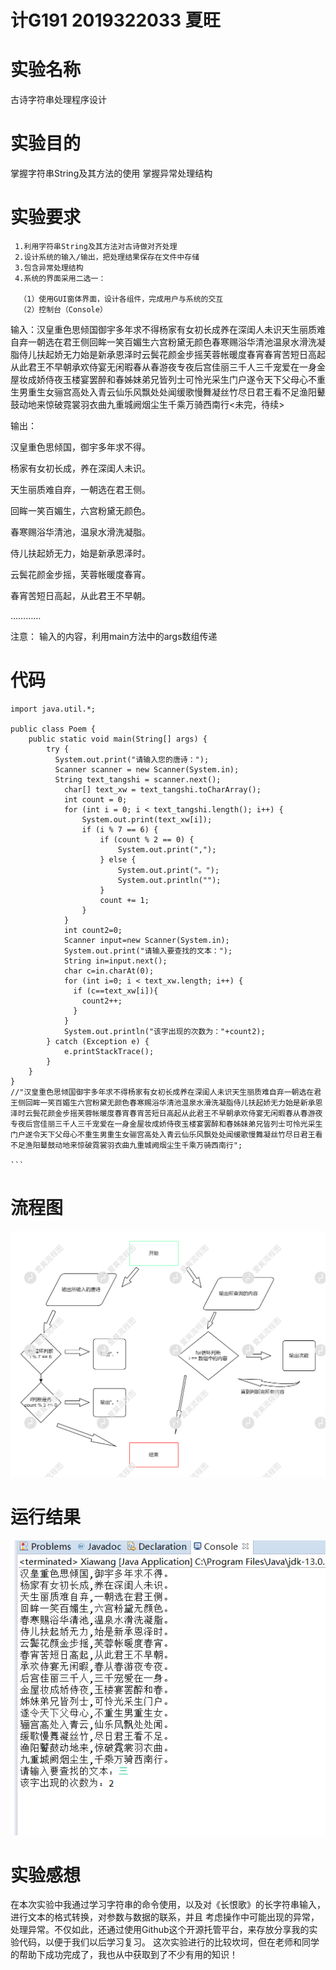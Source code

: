 # 计G191 2019322033 夏旺

# 实验名称
  古诗字符串处理程序设计
# 实验目的
  掌握字符串String及其方法的使用
  掌握异常处理结构
# 实验要求
     1.利用字符串String及其方法对古诗做对齐处理
     2.设计系统的输入/输出，把处理结果保存在文件中存储
     3.包含异常处理结构
     4.系统的界面采用二选一：

      （1）使用GUI窗体界面，设计各组件，完成用户与系统的交互
      （2）控制台（Console）
      

  输入：汉皇重色思倾国御宇多年求不得杨家有女初长成养在深闺人未识天生丽质难自弃一朝选在君王侧回眸一笑百媚生六宫粉黛无颜色春寒赐浴华清池温泉水滑洗凝脂侍儿扶起娇无力始是新承恩泽时云鬓花颜金步摇芙蓉帐暖度春宵春宵苦短日高起从此君王不早朝承欢侍宴无闲暇春从春游夜专夜后宫佳丽三千人三千宠爱在一身金屋妆成娇侍夜玉楼宴罢醉和春姊妹弟兄皆列士可怜光采生门户遂令天下父母心不重生男重生女骊宫高处入青云仙乐风飘处处闻缓歌慢舞凝丝竹尽日君王看不足渔阳鼙鼓动地来惊破霓裳羽衣曲九重城阙烟尘生千乘万骑西南行<未完，待续>
  
  输出：
  
  汉皇重色思倾国，御宇多年求不得。
  
  杨家有女初长成，养在深闺人未识。
  
  天生丽质难自弃，一朝选在君王侧。
  
  回眸一笑百媚生，六宫粉黛无颜色。
  
  春寒赐浴华清池，温泉水滑洗凝脂。
  
  侍儿扶起娇无力，始是新承恩泽时。
  
  云鬓花颜金步摇，芙蓉帐暖度春宵。
 
  春宵苦短日高起，从此君王不早朝。
 
 …………

  注意： 输入的内容，利用main方法中的args数组传递
# 代码
    import java.util.*;

    public class Poem {
        public static void main(String[] args) {
            try {
              System.out.print("请输入您的唐诗：");
              Scanner scanner = new Scanner(System.in);
              String text_tangshi = scanner.next();
                char[] text_xw = text_tangshi.toCharArray();
                int count = 0;
                for (int i = 0; i < text_tangshi.length(); i++) {
                    System.out.print(text_xw[i]);
                    if (i % 7 == 6) {
                        if (count % 2 == 0) {
                            System.out.print(",");
                        } else {
                            System.out.print("。");
                            System.out.println("");
                        }
                        count += 1;
                    }
                }
                int count2=0;
                Scanner input=new Scanner(System.in);
                System.out.print("请输入要查找的文本：");
                String in=input.next();
                char c=in.charAt(0);
                for (int i=0; i < text_xw.length; i++) {
                  if (c==text_xw[i]){
                    count2++;
                  } 
                }
                System.out.println("该字出现的次数为："+count2);
            } catch (Exception e) {
                e.printStackTrace();
            }
        }
    }
    //"汉皇重色思倾国御宇多年求不得杨家有女初长成养在深闺人未识天生丽质难自弃一朝选在君王侧回眸一笑百媚生六宫粉黛无颜色春寒赐浴华清池温泉水滑洗凝脂侍儿扶起娇无力始是新承恩泽时云鬓花颜金步摇芙蓉帐暖度春宵春宵苦短日高起从此君王不早朝承欢侍宴无闲暇春从春游夜专夜后宫佳丽三千人三千宠爱在一身金屋妆成娇侍夜玉楼宴罢醉和春姊妹弟兄皆列士可怜光采生门户遂令天下父母心不重生男重生女骊宫高处入青云仙乐风飘处处闻缓歌慢舞凝丝竹尽日君王看不足渔阳鼙鼓动地来惊破霓裳羽衣曲九重城阙烟尘生千乘万骑西南行";

    ```



# 流程图
![images](https://github.com/xsharks/poem1/blob/master/%E6%B5%81%E7%A8%8B%E5%9B%BE_%E5%8F%A4%E8%AF%97%E5%AD%97%E7%AC%A6%E4%B8%B2%E5%A4%84%E7%90%86%E7%A8%8B%E5%BA%8F%E8%AE%BE%E8%AE%A1.jpg)

# 运行结果
![images](https://github.com/xsharks/test/blob/master/%E7%BB%93%E6%9E%9C.png)

# 实验感想
在本次实验中我通过学习字符串的命令使用，以及对《长恨歌》的长字符串输入，进行文本的格式转换，对参数与数据的联系，并且
考虑操作中可能出现的异常，处理异常。不仅如此，还通过使用Github这个开源托管平台，来存放分享我的实验代码，以便于我们以后学习复习。
这次实验进行的比较坎坷，但在老师和同学的帮助下成功完成了，我也从中获取到了不少有用的知识！
